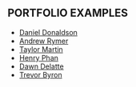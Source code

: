 ## PORTFOLIO EXAMPLES

* <a href="http://colorturtle.github.io/portfolio-C/" target="_blank">Daniel Donaldson</a>
* <a href="http://andrewrymer.io/" target="_blank">Andrew Rymer</a> 
* <a href="http://taylormartin.github.io/" target="_blank">Taylor Martin</a>
* <a href="https://www.htphan.com/" target="_blank">Henry Phan</a>
* <a href="http://dawndelatte.com/" target="_blank">Dawn Delatte</a>
* <a href="http://www.trevorbyrondesign.com/" target="_blank">Trevor Byron</a>
